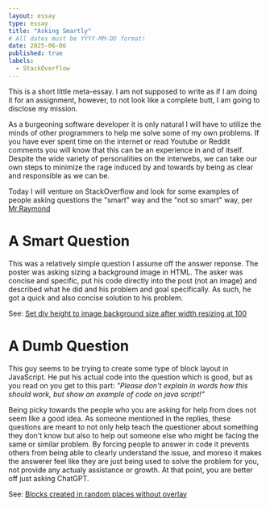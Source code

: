 ```yaml
---
layout: essay
type: essay
title: "Asking Smartly"
# All dates must be YYYY-MM-DD format!
date: 2025-06-06
published: true
labels:
  - StackOverflow
---
```

This is a short little meta-essay. I am not supposed to write as if I am doing it for an assignment, however, to not look like a complete butt, I am going to disclose my mission. 

As a burgeoning software developer it is only natural I will have to utilize the minds of other programmers to help me solve some of my own problems. If you have ever spent time on the internet or read Youtube or Reddit comments you will
know that this can be an experience in and of itself. Despite the wide variety of personalities on the interwebs, we can take our own steps to minimize the rage induced by and towards by being as clear and responsible as we can be.

Today I will venture on StackOverflow and look for some examples of people asking questions the "smart" way and the "not so smart" way, per [Mr.Raymond](http://www.catb.org/esr/faqs/smart-questions.html)

# A Smart Question

This was a relatively simple question I assume off the answer reponse. The poster was asking sizing a background image in HTML. The asker was concise and specific, put his code directly into the post (not an image) 
and described what he did and his problem and goal specifically. As such, he got a quick and also concise solution to his problem. 

See: [Set div height to image background size after width resizing at 100](https://stackoverflow.com/questions/79656333/set-div-height-to-image-background-size-after-width-resizing-at-100)

# A Dumb Question

This guy seems to be trying to create some type of block layout in JavaScript. He put his actual code into the question which is good, but as you read on you get to this part: *"Please don't explain in words how this should work, 
but show an example of code on java script!"*

Being picky towards the people who you are asking for help from does not seem like a good idea. As someone mentioned in the replies, these questions are meant to not only help teach the questioner about something they don't know
but also to help out someone else who might be facing the same or similar problem. By forcing people to answer in code it prevents others from being able to clearly understand the issue, and moreso it makes the answerer feel like
they are just being used to solve the problem for you, not provide any actualy assistance or growth. At that point, you are better off just asking ChatGPT. 

See: [Blocks created in random places without overlay](https://stackoverflow.com/questions/79655939/blocks-created-in-random-places-without-overlay)




 
